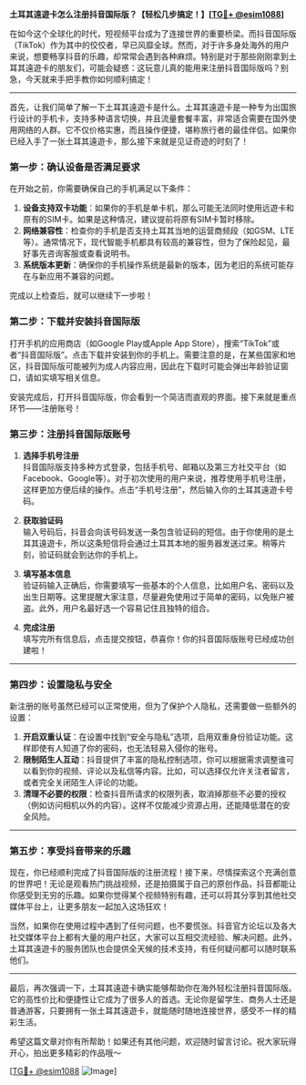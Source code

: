 **土耳其遠遊卡怎么注册抖音国际版？【轻松几步搞定！】[[TG💪+ @esim1088](https://t.me/s/esim1088)]**

在如今这个全球化的时代，短视频平台成为了连接世界的重要桥梁。而抖音国际版（TikTok）作为其中的佼佼者，早已风靡全球。然而，对于许多身处海外的用户来说，想要畅享抖音的乐趣，却常常会遇到各种麻烦。特别是对于那些刚刚拿到土耳其遠遊卡的朋友们，可能会疑惑：这玩意儿真的能用来注册抖音国际版吗？别急，今天就来手把手教你如何顺利搞定！

---

首先，让我们简单了解一下土耳其遠遊卡是什么。土耳其遠遊卡是一种专为出国旅行设计的手机卡，支持多种语言切换，并且流量套餐丰富，非常适合需要在国外使用网络的人群。它不仅价格实惠，而且操作便捷，堪称旅行者的最佳伴侣。如果你已经入手了一张土耳其遠遊卡，那么接下来就是见证奇迹的时刻了！

### **第一步：确认设备是否满足要求**

在开始之前，你需要确保自己的手机满足以下条件：
1. **设备支持双卡功能**：如果你的手机是单卡机，那么可能无法同时使用远遊卡和原有的SIM卡。如果是这种情况，建议提前将原有SIM卡暂时移除。
2. **网络兼容性**：检查你的手机是否支持土耳其当地的运营商频段（如GSM、LTE等）。通常情况下，现代智能手机都具有较高的兼容性，但为了保险起见，最好事先咨询客服或查看说明书。
3. **系统版本更新**：确保你的手机操作系统是最新的版本，因为老旧的系统可能存在与新应用不兼容的问题。

完成以上检查后，就可以继续下一步啦！

### **第二步：下载并安装抖音国际版**

打开手机的应用商店（如Google Play或Apple App Store），搜索“TikTok”或者“抖音国际版”。点击下载并安装到你的手机上。需要注意的是，在某些国家和地区，抖音国际版可能被列为成人内容应用，因此在下载时可能会弹出年龄验证窗口，请如实填写相关信息。

安装完成后，打开抖音国际版，你会看到一个简洁而直观的界面。接下来就是重点环节——注册账号！

### **第三步：注册抖音国际版账号**

1. **选择手机号注册**  
   抖音国际版支持多种方式登录，包括手机号、邮箱以及第三方社交平台（如Facebook、Google等）。对于初次使用的用户来说，推荐使用手机号注册，这样更加方便后续的操作。点击“手机号注册”，然后输入你的土耳其遠遊卡号码。

2. **获取验证码**  
   输入号码后，抖音会向该号码发送一条包含验证码的短信。由于你使用的是土耳其遠遊卡，所以这条短信将会通过土耳其本地的服务器发送过来。稍等片刻，验证码就会到达你的手机上。

3. **填写基本信息**  
   验证码输入正确后，你需要填写一些基本的个人信息，比如用户名、密码以及出生日期等。这里提醒大家注意，尽量避免使用过于简单的密码，以免账户被盗。此外，用户名最好选一个容易记住且独特的组合。

4. **完成注册**  
   填写完所有信息后，点击提交按钮，恭喜你！你的抖音国际版账号已经成功创建啦！

---

### **第四步：设置隐私与安全**

新注册的账号虽然已经可以正常使用，但为了保护个人隐私，还需要做一些额外的设置：
1. **开启双重认证**：在设置中找到“安全与隐私”选项，启用双重身份验证功能。这样即使有人知道了你的密码，也无法轻易入侵你的账号。
2. **限制陌生人互动**：抖音提供了丰富的隐私控制选项，你可以根据需求调整谁可以看到你的视频、评论以及私信等内容。比如，可以选择仅允许关注者留言，或者完全关闭陌生人评论的功能。
3. **清理不必要的权限**：检查抖音所请求的权限列表，取消掉那些不必要的授权（例如访问相机以外的内容）。这样不仅能减少资源占用，还能降低潜在的安全风险。

---

### **第五步：享受抖音带来的乐趣**

现在，你已经顺利完成了抖音国际版的注册流程！接下来，尽情探索这个充满创意的世界吧！无论是观看热门挑战视频，还是拍摄属于自己的原创作品，抖音都能让你感受到无穷的乐趣。如果你觉得某个视频特别有趣，还可以将其分享到其他社交媒体平台上，让更多朋友一起加入这场狂欢！

当然，如果你在使用过程中遇到了任何问题，也不要慌张。抖音官方论坛以及各大社交媒体平台上都有大量的用户社区，大家可以互相交流经验、解决问题。此外，土耳其遠遊卡的服务团队也会提供全天候的技术支持，有任何疑问都可以随时联系他们。

---

最后，再次强调一下，土耳其遠遊卡确实能够帮助你在海外轻松注册抖音国际版。它的高性价比和便捷性让它成为了很多人的首选。无论你是留学生、商务人士还是普通游客，只要拥有一张土耳其遠遊卡，就能随时随地连接世界，感受不一样的精彩生活。

希望这篇文章对你有所帮助！如果还有其他问题，欢迎随时留言讨论。祝大家玩得开心，拍出更多精彩的作品哦～

[[TG💪+ @esim1088](https://t.me/s/esim1088) ![Image](https://i.postimg.cc/4NQfJmqS/Snipaste-2025-05-13-00-14-12.png)]